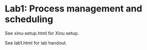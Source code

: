 # Lab1: Process management and scheduling

See xinu-setup.html for Xinu setup.

See lab1.html for lab handout.
